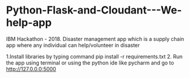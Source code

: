 # Python-Flask-and-Cloudant---We-help-app
IBM Hackathon - 2018. Disaster management app which is a supply chain app where any individual can help/volunteer in disaster

1.Install libraries by typing command
pip install -r requirements.txt
2. Run the app using terminal or using the python ide like pycharm and go to http://127.0.0.0:5000
